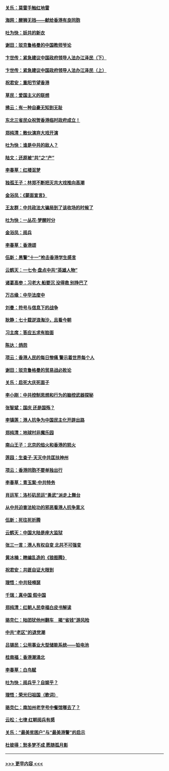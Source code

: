 #### [关乐：莫雷手触红地雷](../pages/nsc993/n11577862.md?t=10091355) 
#### [海网：醒狮无挡——献给香港有良同胞](../pages/nsc993/n11577835.md?t=10091355) 
#### [吐为快：妖共的新衣](../pages/nsc993/n11577575.md?t=10091355) 
#### [谢田：驳克鲁格曼的中国教师爷论](../pages/nsc993/n11575034.md?t=10091355) 
#### [卞世传：紧急建议中国政府领导人法办江泽民（下）](../pages/nsc993/n11573390.md?t=10091355) 
#### [卞世传：紧急建议中国政府领导人法办江泽民（上）](../pages/nsc993/n11573208.md?t=10091355) 
#### [祝君安：重阳节望香港](../pages/nsc993/n11573190.md?t=10091355) 
#### [草民：爱国主义的联想](../pages/nsc993/n11572333.md?t=10091355) 
#### [拂云：有一种自豪无知到无耻](../pages/nsc993/n11572006.md?t=10091355) 
#### [东北三省民众祝贺香港临时政府成立！](../pages/nsc993/n11571215.md?t=10091355) 
#### [郑纯清：散伙演弃大戏开演](../pages/nsc993/n11570826.md?t=10091355) 
#### [吐为快：谁是中共的敌人？](../pages/nsc993/n11570817.md?t=10091355) 
#### [陆文：还原被“共”之“产”](../pages/nsc993/n11570798.md?t=10091355) 
#### [李春草：红楼沤梦](../pages/nsc993/n11569673.md?t=10091355) 
#### [独孤王子：林郑不断把灭共大戏推向高潮](../pages/nsc993/n11569381.md?t=10091355) 
#### [金浴凤：《蒙面宣言》](../pages/nsc993/n11569368.md?t=10091355) 
#### [王友群：中共政法大骗局到了该收场的时候了](../pages/nsc993/n11568940.md?t=10091355) 
#### [吐为快：一丛花‧梦醒时分](../pages/nsc993/n11567491.md?t=10091355) 
#### [金浴凤：阅兵](../pages/nsc993/n11567454.md?t=10091355) 
#### [李春草：香港颂](../pages/nsc993/n11567444.md?t=10091355) 
#### [伍新：黑警“十一”枪击香港学生感言](../pages/nsc993/n11567426.md?t=10091355) 
#### [云鹤天：一七令‧盘点中共“英雄人物”](../pages/nsc993/n11567091.md?t=10091355) 
#### [诸葛高参：习老大 船要沉 没得救 别挣巴了](../pages/nsc993/n11566976.md?t=10091355) 
#### [万古缘：中华法度中](../pages/nsc993/n11566726.md?t=10091355) 
#### [刘曼：符号与信息下的战争](../pages/nsc993/n11564655.md?t=10091355) 
#### [耿静：七十载逆浪淘沙，且看今朝](../pages/nsc993/n11564520.md?t=10091355) 
#### [习主席：答应五求有脸面](../pages/nsc993/n11563953.md?t=10091355) 
#### [陈达：鸽怨](../pages/nsc993/n11561879.md?t=10091355) 
#### [项云：香港人民的每日惨痛  警示着世界每个人](../pages/nsc993/n11559273.md?t=10091355) 
#### [谢田：驳克鲁格曼的贸易战必败论](../pages/nsc993/n11555840.md?t=10091355) 
#### [关乐：启死大庆死面子](../pages/nsc993/n11556823.md?t=10091355) 
#### [李小刚：中共控制思想和行为的脑控武器探秘](../pages/nsc993/n11556776.md?t=10091355) 
#### [张智斌：国庆  还是国殇？](../pages/nsc993/n11556617.md?t=10091355) 
#### [李镇莲：港人抗争为中国民主化开辟出路](../pages/nsc993/n11556570.md?t=10091355) 
#### [郑纯清：地球村非魔乐园](../pages/nsc993/n11555415.md?t=10091355) 
#### [南山王子：北京的焰火和香港的怒火](../pages/nsc993/n11555318.md?t=10091355) 
#### [莲园：生查子·天灭中共匡扶神州](../pages/nsc993/n11555302.md?t=10091355) 
#### [项云：香港同胞不要单独出行](../pages/nsc993/n11555276.md?t=10091355) 
#### [李春草：青玉案‧中共特务](../pages/nsc993/n11552356.md?t=10091355) 
#### [肖运军：洛杉矶民运“勇武”派走上舞台](../pages/nsc993/n11551595.md?t=10091355) 
#### [从中共迫害法轮功的邪恶看港人抗争意义](../pages/nsc993/n11540858.md?t=10091355) 
#### [伍新：死往死折腾](../pages/nsc993/n11550174.md?t=10091355) 
#### [云鹤天：中国大陆是座大监狱](../pages/nsc993/n11550155.md?t=10091355) 
#### [张三一言：港人有权自变 北共不可强变](../pages/nsc993/n11550132.md?t=10091355) 
#### [黄冰楠：瞎编乱造的《狼图腾》](../pages/nsc993/n11550082.md?t=10091355) 
#### [祝君安：共匪自证大限到](../pages/nsc993/n11550041.md?t=10091355) 
#### [理悟：中共轻嘚瑟](../pages/nsc993/n11547978.md?t=10091355) 
#### [千瑞：真中国 假中国](../pages/nsc993/n11547865.md?t=10091355) 
#### [郑纯清：红朝人民幸福白皮书解读](../pages/nsc993/n11547499.md?t=10091355) 
#### [骆克仁：陆团犹他州翻车　揭“省钱”游风险](../pages/nsc993/n11546977.md?t=10091355) 
#### [中共“老区”的退党潮](../pages/nsc993/n11545995.md?t=10091355) 
#### [吕锡民：公用事业大型储能系统——铅电池](../pages/nsc993/n11545701.md?t=10091355) 
#### [桂南福：香港潮涌北](../pages/nsc993/n11545682.md?t=10091355) 
#### [李春草：白鸟赋](../pages/nsc993/n11545663.md?t=10091355) 
#### [吐为快：阅兵乎？自娱乎？](../pages/nsc993/n11545625.md?t=10091355) 
#### [理悟：荣光归祖国（歌词）](../pages/nsc993/n11545616.md?t=10091355) 
#### [骆克仁：南加州老字号中餐馆哪去了？](../pages/nsc993/n11545120.md?t=10091355) 
#### [云松：七律 红朝阅兵有感](../pages/nsc993/n11542394.md?t=10091355) 
#### [关乐：“最美贫困户”与“最美港警”的启示](../pages/nsc993/n11542252.md?t=10091355) 
#### [杜彼得：愁多梦不成 愿随孤月影](../pages/nsc993/n11540296.md?t=10091355) 

----
#### [ >>> 更早内容 <<< ](../indexes/nsc993-earlier.md)
